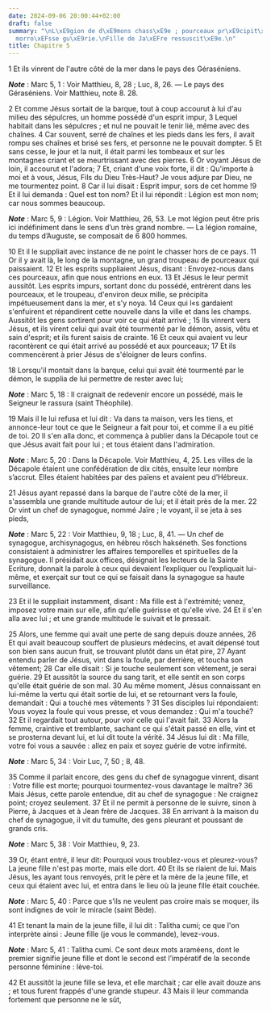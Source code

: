 ```yaml
---
date: 2024-09-06 20:00:44+02:00
draft: false
summary: "\nL\xE9gion de d\xE9mons chass\xE9e ; pourceaux pr\xE9cipit\xE9s.\nH\xE9\
  morro\xEFsse gu\xE9rie.\nFille de Ja\xEFre ressuscit\xE9e.\n"
title: Chapitre 5
---
```





1 Et ils vinrent de l'autre côté de la mer dans le pays des Géraséniens.

***Note*** :  Marc 5, 1 : Voir Matthieu, 8, 28 ; Luc, 8, 26. ― Le pays des Géraséniens. Voir Matthieu, note 8. 28.

2 Et comme Jésus sortait de la barque, tout à coup accourut à lui d'au milieu des sépulcres, un homme possédé d'un esprit impur, 3 Lequel habitait dans les sépulcres ; et nul ne pouvait le tenir lié, même avec des chaînes. 4 Car souvent, serré de chaînes et les pieds dans les fers, il avait rompu ses chaînes et brisé ses fers, et personne ne le pouvait dompter. 5 Et sans cesse, le jour et la nuit, il était parmi les tombeaux et sur les montagnes criant et se meurtrissant avec des pierres. 6 Or voyant Jésus de loin, il accourut et l'adora; 7 Et, criant d'une voix forte, il dit : Qu'importe à moi et à vous, Jésus, Fils du Dieu Très-Haut? Je vous adjure par Dieu, ne me tourmentez point. 8 Car il lui disait : Esprit impur, sors de cet homme !9 Et il lui demanda : Quel est ton nom? Et il lui répondit : Légion est mon nom; car nous sommes beaucoup.

***Note*** :  Marc 5, 9 : Légion. Voir Matthieu, 26, 53. Le mot légion peut être pris ici indéfiniment dans le sens d’un très grand nombre. ― La légion romaine, du temps d’Auguste, se composait de 6 800 hommes.

10 Et il le suppliait avec instance de ne point le chasser hors de ce pays. 11 Or il y avait là, le long de la montagne, un grand troupeau de pourceaux qui paissaient. 12 Et les esprits suppliaient Jésus, disant : Envoyez-nous dans ces pourceaux, afin que nous entrions en eux. 13 Et Jésus le leur permit aussitôt. Les esprits impurs, sortant donc du possédé, entrèrent dans les pourceaux, et le troupeau, d'environ deux mille, se précipita impétueusement dans la mer, et s'y noya. 14 Ceux qui l«s gardaient s'enfuirent et répandirent cette nouvelle dans la ville et dans les champs. Aussitôt les gens sortirent pour voir ce qui était arrivé ; 15 Ils vinrent vers Jésus, et ils virent celui qui avait été tourmenté par le démon, assis, vêtu et sain d'esprit; et ils furent saisis de crainte. 16 Et ceux qui avaient vu leur racontèrent ce qui était arrivé au possédé et aux pourceaux; 17 Et ils commencèrent à prier Jésus de s'éloigner de leurs confins.


18 Lorsqu'il montait dans la barque, celui qui avait été tourmenté par le démon, le supplia de lui permettre de rester avec lui;

***Note*** :  Marc 5, 18 : Il craignait de redevenir encore un possédé, mais le Seigneur le rassura (saint Théophile).

19 Mais il le lui refusa et lui dit : Va dans ta maison, vers les tiens, et annonce-leur tout ce que le Seigneur a fait pour toi, et comme il a eu pitié de toi. 20 Il s'en alla donc, et commença à publier dans la Décapole tout ce que Jésus avait fait pour lui ; et tous étaient dans l'admiration.

***Note*** :  Marc 5, 20 : Dans la Décapole. Voir Matthieu, 4, 25. Les villes de la Décapole étaient une confédération de dix cités, ensuite leur nombre s’accrut. Elles étaient habitées par des païens et avaient peu d’Hébreux.


21 Jésus ayant repassé dans la barque de l'autre côté de la mer, il s'assembla une grande multitude autour de lui; et il était près de la mer. 22 Or vint un chef de synagogue, nommé Jaïre ; le voyant, il se jeta à ses pieds,

***Note*** :  Marc 5, 22 : Voir Matthieu, 9, 18 ; Luc, 8, 41. ― Un chef de synagogue, archisynagogus, en hébreu rôsch hakséneth. Ses fonctions consistaient à administrer les affaires temporelles et spirituelles de la synagogue. Il présidait aux offices, désignait les lecteurs de la Sainte Ecriture, donnait la parole à ceux qui devaient l’expliquer ou l’expliquait lui-même, et exerçait sur tout ce qui se faisait dans la synagogue sa haute surveillance.

23 Et il le suppliait instamment, disant : Ma fille est à l'extrémité; venez, imposez votre main sur elle, afin qu'elle guérisse et qu'elle vive. 24 Et il s'en alla avec lui ; et une grande multitude le suivait et le pressait.


25 Alors, une femme qui avait une perte de sang depuis douze années, 26 Et qui avait beaucoup souffert de plusieurs médecins, et avait dépensé tout son bien sans aucun fruit, se trouvant plutôt dans un état pire, 27 Ayant entendu parler de Jésus, vint dans la foule, par derrière, et toucha son vêtement; 28 Car elle disait : Si je touche seulement son vêtement, je serai guérie. 29 Et aussitôt la source du sang tarit, et elle sentit en son corps qu'elle était guérie de son mal. 30 Au même moment, Jésus connaissant en lui-même la vertu qui était sortie de lui, et se retournant vers la foule, demandait : Qui a touché mes vêtements ? 31 Ses disciples lui répondaient: Vous voyez la foule qui vous presse, et vous demandez : Qui m'a touché? 32 Et il regardait tout autour, pour voir celle qui l'avait fait. 33 Alors la femme, craintive et tremblante, sachant ce qui s'était passé en elle, vint et se prosterna devant lui, et lui dit toute la vérité. 34 Jésus lui dit : Ma fille, votre foi vous a sauvée : allez en paix et soyez
guérie de votre infirmité.

***Note*** :  Marc 5, 34 : Voir Luc, 7, 50 ; 8, 48.


35 Comme il parlait encore, des gens du chef de synagogue vinrent, disant : Votre fille est morte; pourquoi tourmentez-vous davantage le maître? 36 Mais Jésus, cette parole entendue, dit au chef de synagogue : Ne craignez point; croyez seulement. 37 Et il ne permit à personne de le suivre, sinon à Pierre, à Jacques et à Jean frère de Jacques. 38 En arrivant à la maison du chef de synagogue, il vit du tumulte, des gens pleurant et poussant de grands cris.

***Note*** :  Marc 5, 38 : Voir Matthieu, 9, 23.

39 Or, étant entré, il leur dit: Pourquoi vous troublez-vous et pleurez-vous? La jeune fille n'est pas morte, mais elle dort. 40 Et ils se riaient de lui. Mais Jésus, les ayant tous renvoyés, prit le père et la mère de la jeune fille, et ceux qui étaient avec lui, et entra dans le lieu où la jeune fille était couchée.

***Note*** :  Marc 5, 40 : Parce que s’ils ne veulent pas croire mais se moquer, ils sont indignes de voir le miracle (saint Bède).

41 Et tenant la main de la jeune fille, il lui dit : Talitha cumi; ce que l'on interprète ainsi : Jeune fille (je vous le commande), levez-vous.

***Note*** :  Marc 5, 41 : Talitha cumi. Ce sont deux mots araméens, dont le premier signifie jeune fille et dont le second est l’impératif de la seconde personne féminine : lève-toi.

42 Et aussitôt la jeune fille se leva, et elle marchait ; car elle avait douze ans ; et tous furent frappés d'une grande stupeur. 43 Mais il leur commanda fortement que personne ne le sût,

